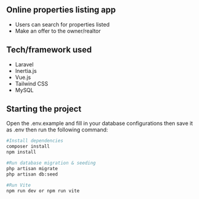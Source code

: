 
## Online properties listing app

- Users can search for properties listed
- Make an offer to the owner/realtor

## Tech/framework used

- Laravel
- Inertia.js
- Vue.js
- Tailwind CSS
- MySQL

## Starting the project

Open the .env.example and fill in your database configurations then save it as .env then run the following command:

```bash
#Install dependencies
composer install
npm install

#Run database migration & seeding
php artisan migrate
php artisan db:seed

#Run Vite
npm run dev or npm run vite
```
